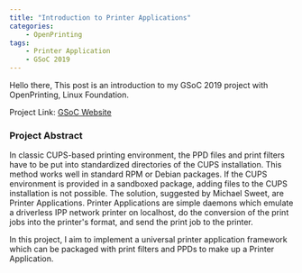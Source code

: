 ```yaml
---
title: "Introduction to Printer Applications"
categories: 
    - OpenPrinting
tags:
    - Printer Application
    - GSoC 2019
---
```


Hello there, This post is an introduction to my GSoC 2019 project with OpenPrinting, Linux Foundation.

Project Link: [GSoC Website](https://summerofcode.withgoogle.com/projects/#6360869007523840)

### Project Abstract

In classic CUPS-based printing environment, the PPD files and print filters have to be put into standardized directories of the CUPS installation. This method works well in standard RPM or Debian packages. If the CUPS environment is provided in a sandboxed package, adding files to the CUPS installation is not possible. The solution, suggested by Michael Sweet, are Printer Applications. Printer Applications are simple daemons which emulate a driverless IPP network printer on localhost, do the conversion of the print jobs into the printer's format, and send the print job to the printer.

In this project, I aim to implement a universal printer application framework which can be packaged with print filters and PPDs to make up a Printer Application.
